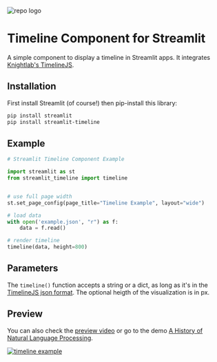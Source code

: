 ![repo logo](component-logo.png)

# Timeline Component for Streamlit

A simple component to display a timeline in Streamlit apps. It integrates [Knightlab's TimelineJS](https://timeline.knightlab.com).


## Installation

First install Streamlit (of course!) then pip-install this library:

```bash
pip install streamlit
pip install streamlit-timeline
```


## Example

```python
# Streamlit Timeline Component Example

import streamlit as st
from streamlit_timeline import timeline


# use full page width
st.set_page_config(page_title="Timeline Example", layout="wide")

# load data
with open('example.json', "r") as f:
    data = f.read()

# render timeline
timeline(data, height=800)
```


## Parameters

The `timeline()` function accepts a string or a dict, as long as it's in the [TimelineJS json format](https://timeline.knightlab.com/docs/json-format.html). The optional heigth of the visualization is in px.


## Preview
You can also check the [preview video](https://www.youtube.com/embed/N61ed-XvPR4) or go to the demo [A History of Natural Language Processing](https://github.com/innerdoc/nlp-history-timeline).

[![timeline example](example.png)](https://www.youtube.com/embed/N61ed-XvPR4)
